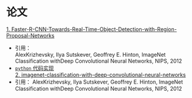 # 论文

[1. Faster-R-CNN-Towards-Real-Time-Object-Detection-with-Region-Proposal-Networks](./papers/Faster-R-CNN-Towards-Real-Time-Object-Detection-with-Region-Proposal-Networks.pdf)              
- 引用：     
AlexKrizhevsky, Ilya Sutskever, Geoffrey E. Hinton, ImageNet Classification withDeep Convolutional Neural Networks, NIPS, 2012         
- [`python` 代码实现](https://github.com/rbgirshick/py-faster-rcnn)          
[2. imagenet-classification-with-deep-convolutional-neural-networks](./papers/imagenet-classification-with-deep-convolutional-neural-networks.pdf)     
- 引用：
AlexKrizhevsky, Ilya Sutskever, Geoffrey E. Hinton, ImageNet Classification withDeep Convolutional Neural Networks, NIPS, 2012            
